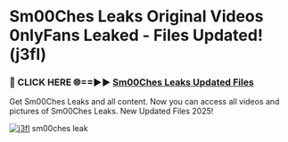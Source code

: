 # Sm00Ches Leaks Original Videos 0nlyFans Leaked - Files Updated! (j3fl)

<h3>🔴 CLICK HERE 🌐==►► <a href="https://tinyurl.com/2jnfzry5" rel="nofollow">Sm00Ches Leaks Updated Files</a></h3>

Get Sm00Ches Leaks and all content. Now you can access all videos and pictures of Sm00Ches Leaks. New Updated Files 2025!

[![j3fl](https://i.imgur.com/GyGTBgg.gif)](https://tinyurl.com/2jnfzry5)
sm00ches leak